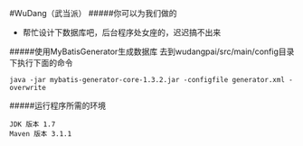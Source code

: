 #WuDang（武当派）
#####你可以为我们做的
* 帮忙设计下数据库吧，后台程序处女座的，迟迟搞不出来  

#####使用MyBatisGenerator生成数据库
去到wudangpai/src/main/config目录下执行下面的命令

	java -jar mybatis-generator-core-1.3.2.jar -configfile generator.xml -overwrite
	
#####运行程序所需的环境

	JDK 版本 1.7  
	Maven 版本 3.1.1  






